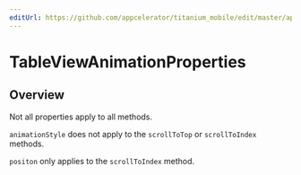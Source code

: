 ```yaml
---
editUrl: https://github.com/appcelerator/titanium_mobile/edit/master/apidoc/Titanium/UI/TableView.yml
---
```

# TableViewAnimationProperties

<TypeHeader/>

## Overview

Not all properties apply to all methods.

`animationStyle` does not apply to the `scrollToTop` or `scrollToIndex` methods.

`positon` only applies to the `scrollToIndex` method.

<ApiDocs/>
